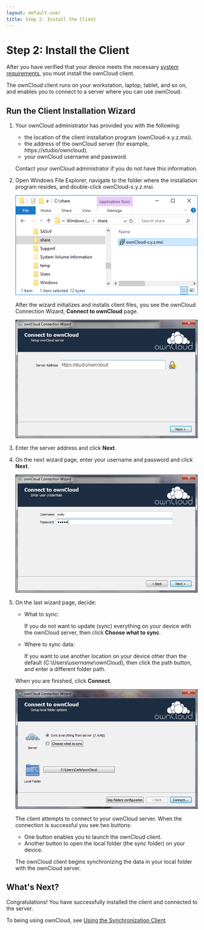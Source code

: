 ```yaml
---
layout: default-user
title: Step 2: Install the Client
---
```


# Step 2: Install the Client
After you have verified that your device meets the necessary [system requirements](./qs_users_sysreqs.html), 
you must install the ownCloud client.

The ownCloud client runs on your workstation, laptop, tablet, and so on, and enables 
you to connect to a server where you can use ownCloud.

## Run the Client Installation Wizard
1. Your ownCloud administrator has provided you with the following:
   - the location of the client installation program (ownCloud-x.y.z.msi).
   - the address of the ownCloud server (for example, https://studio/owncloud).
   - your ownCloud username and password.

   Contact your ownCloud administrator if you do not have this information.

2. Open Windows File Explorer, navigate to the folder where the installation program 
   resides, and double-click ownCloud-x.y.z.msi.

   ![File Explorer](./assets/images/install_program.png)

   After the wizard initializes and installs client files, you see the ownCloud 
   Connection Wizard, **Connect to ownCloud** page.

   ![Connect page](./assets/images/client-1.png)

3. Enter the server address and click **Next**.

4. On the next wizard page, enter your username and password and click **Next**.

   ![Credentials page](./assets/images/client-2.png)

5. On the last wizard page, decide:
   - What to sync:
     
     If you do not want to update (sync) everything on your device with the 
     ownCloud server, then click **Choose what to sync**.

   - Where to sync data:

     If you want to use another location on your device other than the default
     (C:\Users\\_username_\ownCloud), then click the path button, and enter a 
     different folder path.

   When you are finished, click **Connect**.

   ![Folder options  page](./assets/images/client-3.png)


   The client attempts to connect to your ownCloud server.
   When the connection is successful you see two buttons:

   - One button enables you to launch the ownCloud client.
   - Another button to open the local folder (the sync folder) on your device.

   The ownCloud client begins synchronizing the data in your local folder with the 
   ownCloud server.
   
## What's Next?
Congratulations! You have successfully installed the client and connected to the server. 

To being using ownCloud, see 
[Using the Synchronization Client](https://doc.owncloud.org/desktop/2.5/navigating.html).
